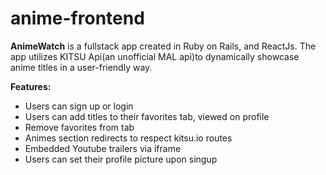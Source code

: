 # anime-frontend
<p><strong>AnimeWatch</strong> is a fullstack app created in Ruby on Rails, and ReactJs. The app utilizes KITSU Api(an unofficial MAL api)to dynamically showcase anime titles
in a user-friendly way.</p>

<p><strong>Features:</strong> 
<ul>
<li>Users can sign up or login </li>
<li>Users can add titles to their favorites tab, viewed on profile </li>
<li>Remove favorites from tab </li>
<li>Animes section redirects to respect kitsu.io routes </li>
<li>Embedded Youtube trailers via iframe </li>
<li>Users can set their profile picture upon singup</li>
</ul>
</p>
